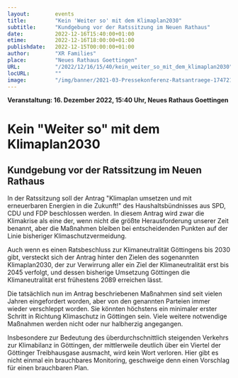 ```yaml
---
layout:        events
title:         "Kein 'Weiter so' mit dem Klimaplan2030"
subtitle:      "Kundgebung vor der Ratssitzung im Neuen Rathaus"
date:          2022-12-16T15:40:00+01:00
etime:         2022-12-16T18:00:00+01:00
publishdate:   2022-12-15T00:00:00+01:00
author:        "XR Families"
place:         "Neues Rathaus Goettingen"
URL:           "/2022/12/16/15/40/kein_weiter_so_mit_dem_klimaplan2030"
locURL:        ""
image:         "/img/banner/2021-03-Pressekonferenz-Ratsantraege-174721.png"
---
```


**Veranstaltung: 16. Dezember 2022, 15:40 Uhr, Neues Rathaus Goettingen**

Kein "Weiter so" mit dem Klimaplan2030
===========

Kundgebung vor der Ratssitzung im Neuen Rathaus
-----------

In der Ratssitzung soll der Antrag "Klimaplan umsetzen und mit erneuerbaren Energien in die Zukunft!"
des Haushaltsbündnisses aus SPD, CDU und FDP beschlossen werden.
In diesem Antrag wird zwar die Klimakrise als eine der, wenn nicht die größte Herausforderung unserer Zeit
benannt, aber die Maßnahmen bleiben bei entscheidenden Punkten auf der Linie
bisheriger Klimaschutzvermeidung.

Auch wenn es einen Ratsbeschluss zur Klimaneutralität Göttingens bis 2030
gibt, versteckt sich der Antrag hinter den Zielen des sogenannten Klimaplan2030, der zur
Verwirrung aller ein Ziel der Klimaneutralität erst bis 2045 verfolgt, und
dessen bisherige Umsetzung Göttingen die Klimaneutralität erst frühestens
2089 erreichen lässt.

Die tatsächlich nun im Antrag beschriebenen Maßnahmen sind seit vielen Jahren 
eingefordert worden, aber von den
genannten Parteien immer wieder  verschleppt worden. Sie könnten höchstens ein minimaler
erster Schritt in Richtung Klimaschutz in Göttingen sein.
Viele weitere notwendige Maßnahmen werden nicht oder nur halbherzig
angegangen.

Insbesondere zur Bedeutung des überdurchschnittlich steigenden Verkehrs zur
Klimabilanz in Göttingen, der mittlerweile deutlich über ein Viertel der
Göttinger Treibhausgase ausmacht, wird kein Wort verloren. Hier gibt es
nicht einmal ein brauchbares Monitoring, geschweige denn einen Vorschlag für
einen brauchbaren Plan.